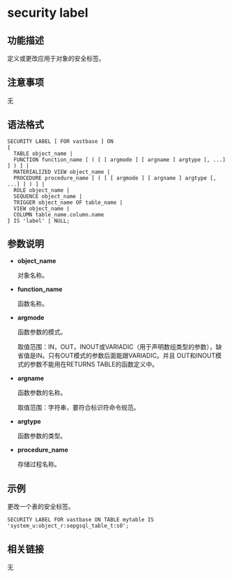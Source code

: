# security label

## 功能描述

定义或更改应用于对象的安全标签。

## 注意事项

无

## 语法格式

```
SECURITY LABEL [ FOR vastbase ] ON
{
  TABLE object_name |
  FUNCTION function_name [ ( [ [ argmode ] [ argname ] argtype [, ...] ] ) ] |
  MATERIALIZED VIEW object_name |
  PROCEDURE procedure_name [ ( [ [ argmode ] [ argname ] argtype [, ...] ] ) ] |
  ROLE object_name |
  SEQUENCE object_name |
  TRIGGER object_name OF table_name |
  VIEW object_name |
  COLUMN table_name.column.name
} IS 'label' | NULL;
```

## 参数说明

- **object_name**

  对象名称。

- **function_name**

  函数名称。

- **argmode**

  函数参数的模式。

  取值范围：IN，OUT，INOUT或VARIADIC（用于声明数组类型的参数），缺省值是IN。只有OUT模式的参数后面能跟VARIADIC。并且 OUT和INOUT模式的参数不能用在RETURNS TABLE的函数定义中。

- **argname**

  函数参数的名称。

  取值范围：字符串，要符合标识符命令规范。

- **argtype**

  函数参数的类型。

- **procedure_name**

  存储过程名称。

## 示例

更改一个表的安全标签。

```
SECURITY LABEL FOR vastbase ON TABLE mytable IS 'system_u:object_r:sepgsql_table_t:s0';
```

## 相关链接

无